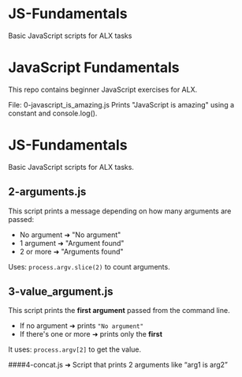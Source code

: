 # JS-Fundamentals
Basic JavaScript scripts for ALX tasks
# JavaScript Fundamentals

This repo contains beginner JavaScript exercises for ALX.

File: 0-javascript_is_amazing.js
Prints "JavaScript is amazing" using a constant and console.log().
# JS-Fundamentals

Basic JavaScript scripts for ALX tasks.

## 2-arguments.js

This script prints a message depending on how many arguments are passed:

- No argument ➜ "No argument"
- 1 argument ➜ "Argument found"
- 2 or more ➜ "Arguments found"

Uses: `process.argv.slice(2)` to count arguments.

## 3-value_argument.js

This script prints the **first argument** passed from the command line.

- If no argument ➜ prints `"No argument"`
- If there's one or more ➜ prints only the **first**

It uses: `process.argv[2]` to get the value.

####4-concat.js ➜ Script that prints 2 arguments like “arg1 is arg2”

